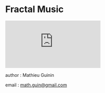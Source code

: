 Fractal Music
=============


![Play it!](http://aekuo.com/mathieu/portfolio/graph_music/GraphMusic.html)

author : Mathieu Guinin

email : math.guin@gmail.com

